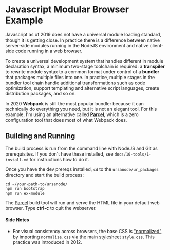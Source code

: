 # Javascript Modular Browser Example

Javascript as of 2019 does not have a universal module loading standard, though it is getting close. In practice there is a difference between native server-side modules running in the NodeJS environment and native client-side code running in a web browser. 

To create a universal development system that handles different in module declaration syntax, a minimum two-stage toolchain is required: a **transpiler** to rewrite module syntax to a common format under control of a **bundler** that packages multiple files into one. In practice, multiple stages in the bundler tool chain handle additional transformations such as code optimization, support templating and alternative script languages, create distribution packages, and so on. 

In 2020 **Webpack** is still the most popular bundler because it can technically do everything you need, but it is not an elegant tool. For this example, I'm using an alternative called **[Parcel][parceljs]**, which is a zero configuration tool that does most of what Webpack does. 

## Building and Running

The build process is run from the command line with NodeJS and Git as prerequisites. If you don't have these installed, see `docs/10-tools/1-install.md` for instructions how to do it.

Once you have the dev prereqs installed, `cd` to the `ursanode/ur_packages` directory and start the build process:
```
cd ~/your-path-to/ursanode/
npm run bootstrap
npm run ex-module
```

The [Parcel][parceljs] build tool will run and serve the HTML file in your default web browser. Type **ctrl-c** to quit the webserver.

#### Side Notes

- For visual consistency across browsers, the base CSS is ["normalized"][normalized] by importing `normalize.css` via the main stylesheet `style.css`. This practice was introduced in 2012.

[parceljs]: https://parceljs.org
[requirejs]: https://requirejs.org/docs/history.html
[amd]: https://github.com/amdjs/amdjs-api
[normalized]: http://nicolasgallagher.com/about-normalize-css#normalize-vs-reset
